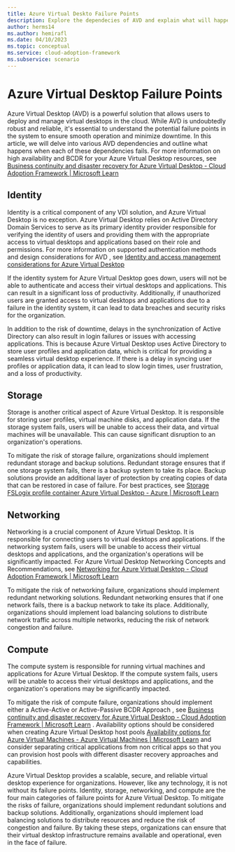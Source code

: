 ```yaml
---
title: Azure Virtual Deskto Failure Points
description: Explore the dependecies of AVD and explain what will happen when these dependecies fail
author: herms14
ms.author: hemirafl
ms.date: 04/10/2023
ms.topic: conceptual
ms.service: cloud-adoption-framework
ms.subservice: scenario
---
```



# Azure Virtual Desktop Failure Points


Azure Virtual Desktop (AVD) is a powerful solution that allows users to deploy and manage virtual desktops in the cloud. While AVD is undoubtedly robust and reliable, it's essential to understand the potential failure points in the system to ensure smooth operation and minimize downtime. In this article, we will delve into various AVD dependencies and outline what happens when each of these dependencies fails. For more information on high availability  and BCDR for your Azure Virtual Desktop resources, see [Business continuity and disaster recovery for Azure Virtual Desktop - Cloud Adoption Framework | Microsoft Learn](eslz-business-continuity-and-disaster-recovery.md)

## Identity 

Identity is a critical component of any VDI solution, and Azure Virtual Desktop is no exception. Azure Virtual Desktop relies on Active Directory Domain Services to serve as its primary identity provider responsible for verifying the identity of users and providing them with the appropriate access to virtual desktops and applications based on their role and permissions. For more information on supported authentication methods and design considerations for AVD , see [Identity and access management considerations for Azure Virtual Desktop](eslz-identity-and-access-management.md)

If the identity system for Azure Virtual Desktop goes down, users will not be able to authenticate and access their virtual desktops and applications. This can result in a significant loss of productivity. Additionally, if unauthorized users are granted access to virtual desktops and applications due to a failure in the identity system, it can lead to data breaches and security risks for the organization.

In addition to the risk of downtime, delays in the synchronization of Active Directory can also result in login failures or issues with accessing applications. This is because Azure Virtual Desktop uses Active Directory to store user profiles and application data, which is critical for providing a seamless virtual desktop experience. If there is a delay in syncing user profiles or application data, it can lead to slow login times, user frustration, and a loss of productivity.

## Storage 

Storage is another critical aspect of Azure Virtual Desktop. It is responsible for storing user profiles, virtual machine disks, and application data. If the storage system fails, users will be unable to access their data, and virtual machines will be unavailable. This can cause significant disruption to an organization's operations. 

To mitigate the risk of storage failure, organizations should implement redundant storage and backup solutions. Redundant storage ensures that if one storage system fails, there is a backup system to take its place. Backup solutions provide an additional layer of protection by creating copies of data that can be restored in case of failure. For best practices, see [Storage FSLogix profile container Azure Virtual Desktop - Azure | Microsoft Learn](https://github.com/MicrosoftDocs/azure-docs/blob/main/articles/virtual-desktop/store-fslogix-profile.md)

## Networking 
Networking is a crucial component of Azure Virtual Desktop. It is responsible for connecting users to virtual desktops and applications. If the networking system fails, users will be unable to access their virtual desktops and applications, and the organization's operations will be significantly impacted. For Azure Virtual Desktop Networking Concepts and Recommendations, see [Networking for Azure Virtual Desktop - Cloud Adoption Framework | Microsoft Learn](https://github.com/MicrosoftDocs/cloud-adoption-framework/blob/main/docs/scenarios/wvd/eslz-network-topology-and-connectivity.md)

To mitigate the risk of networking failure, organizations should implement redundant networking solutions. Redundant networking ensures that if one network fails, there is a backup network to take its place. Additionally, organizations should implement load balancing solutions to distribute network traffic across multiple networks, reducing the risk of network congestion and failure.

## Compute 
The compute system is responsible for running virtual machines and applications for Azure Virtual Desktop. If the compute system fails, users will be unable to access their virtual desktops and applications, and the organization's operations may be significantly impacted.

To mitigate the risk of compute failure, organizations should implement either a Active-Active or Active-Passive BCDR Approach , see [Business continuity and disaster recovery for Azure Virtual Desktop - Cloud Adoption Framework | Microsoft Learn](eslz-business-continuity-and-disaster-recovery#active-active-host-pool.md) . Availability options should be considered when creating Azure Virtual Desktop host pools [Availability options for Azure Virtual Machines - Azure Virtual Machines | Microsoft Learn](https://github.com/MicrosoftDocs/azure-docs/blob/main/articles/virtual-machines/availability.md) and consider separating critical applications from non critical apps so that you can provision host pools with different disaster recovery approaches and capabilities. 

Azure Virtual Desktop provides a scalable, secure, and reliable virtual desktop experience for organizations. However, like any technology, it is not without its failure points. Identity, storage, networking, and compute are the four main categories of failure points for Azure Virtual Desktop. To mitigate the risks of failure, organizations should implement redundant solutions and backup solutions. Additionally, organizations should implement load balancing solutions to distribute resources and reduce the risk of congestion and failure. By taking these steps, organizations can ensure that their virtual desktop infrastructure remains available and operational, even in the face of failure.


